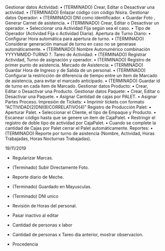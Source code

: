Gestionar datos Actividad:
•	(TERMINADO) Crear, Editar o Desactivar una actividad. 
•	(TERMINADO) Enlazar código con código Nisira.
Gestionar datos Operador:
•	(TERMINADO) DNI como identificador.
•	Guardar Foto , Generar Carnet de asistencia.
•	(TERMINADO) Crear, Editar o Desactivar un operador.
•	Seleccionar una Actividad Fija según sea el caso.
•	Tipo de Operador (Actividad Fija o Actividad Diaria).
Apertura de Turno Diario:
•	Configurar Hora automática para apertura de turno.
•	(TERMINADO) Considerar generación manual de turno en caso no se generase automáticamente.
•	(TERMINADO) Nombre Autonumérico combinación YYYYMMDD-TURNO ?.
Tareo de Actividad:
•	(TERMINADO) Registrar Actividad, Turno de asignación y operador.
•	(TERMINADO) Registro de primer punto de asistencia.
Marcado de Asistencia:
•	(TERMINADO) Guardar Hora de Ingreso y de Salida de un personal.
•	(TERMINADO) Configurar la restricción de diferencia de tiempo entre un ítem de Marcado de asistencia, para evitar el marcado anticipado.
•	(TERMINADO) Guardar id de turno en cada ítem de Marcado.
Gestionar datos Producto:
•	Crear, Editar o Desactivar una Producto.
Gestionar datos Paquete:
•	Crear, Editar o Desactivar una Paquete.
•	Asignar Cantidad de cajas por PALET.
•	Asignar Partes Proceso.
Impresión de Tickets:
•	Imprimir tickets con formato “ACTIVIDAD(2)DNI(8)CORRELATIVO(4)”
Registro de Producción Palet:
•	Aperturar Palet.
•	Seleccionar el Cliente, el tipo de Empaque y Producto.
•	Escanear código hasta que se genere un ítem de CajaPalet.
•	Restringir el registro de doble tipo de actividad por CajaPalet.
•	Cuando se complete la cantidad de Cajas por Palet cerrar el Palet automáticamente.
Reportes:
•	(TERMINADO) Reporte por turno de asistencia (Nombre, Actividad, Horas Trabajadas, Horas Nocturnas Trabajadas).

19/11/2019

* Regularizar Marcas.
* (Terminado) Subir Directamente Foto.
* Reporte diario de Meche.
* (Terminado) Guardado en Mayusculas.
* (Terminado) DNI unico
* Revisión de Horas del personal.
* Pasar inactivo al editar

* Cantidad de personas x labor
* Cantidad de personas x Tareo dia anterior, mostrar observacion.
* Procedencia
